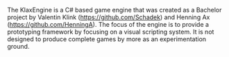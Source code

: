 The KlaxEngine is a C# based game engine that was created as a Bachelor project by Valentin Klink (https://github.com/Schadek) and Henning Ax (https://github.com/HenningA).
The focus of the engine is to provide a prototyping framework by focusing on a visual scripting system.
It is not designed to produce complete games by more as an experimentation ground.
